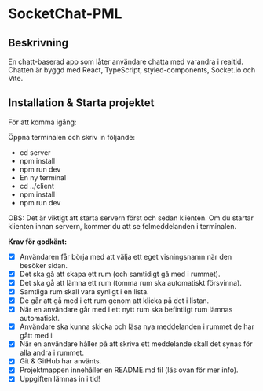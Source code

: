 # SocketChat-PML

## Beskrivning 
En chatt-baserad app som låter användare chatta med varandra i realtid. Chatten är byggd med React, TypeScript, styled-components, Socket.io och Vite.

## Installation & Starta projektet
För att komma igång:

Öppna terminalen och skriv in följande:
- cd server
- npm install
- npm run dev
- En ny terminal
- cd ../client
- npm install
- npm run dev

OBS: Det är viktigt att starta servern först och sedan klienten. Om du startar klienten innan servern, kommer du att se felmeddelanden i terminalen.

 **Krav för godkänt:**
- [x] Användaren får börja med att välja ett eget visningsnamn när den besöker sidan.
- [x] Det ska gå att skapa ett rum (och samtidigt gå med i rummet).
- [x] Det ska gå att lämna ett rum (tomma rum ska automatiskt försvinna).
- [x] Samtliga rum skall vara synligt i en lista.
- [x] De går att gå med i ett rum genom att klicka på det i listan.
- [x] När en användare går med i ett nytt rum ska befintligt rum lämnas automatiskt.
- [x] Användare ska kunna skicka och läsa nya meddelanden i rummet de har gått med i
- [x] När en användare håller på att skriva ett meddelande skall det synas för alla andra i
rummet.
- [x] Git & GitHub har använts.
- [x] Projektmappen innehåller en README.md fil (läs ovan för mer info).
- [x] Uppgiften lämnas in i tid!